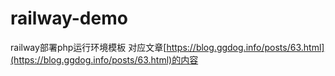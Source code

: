 # railway-demo
railway部署php运行环境模板
对应文章[https://blog.ggdog.info/posts/63.html](https://blog.ggdog.info/posts/63.html)的内容

